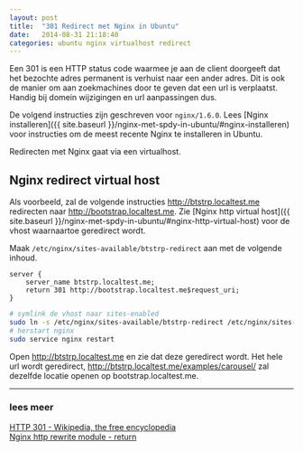 ```yaml
---
layout: post
title:  "301 Redirect met Nginx in Ubuntu"
date:   2014-08-31 21:18:40
categories: ubuntu nginx virtualhost redirect
---
```


Een 301 is een HTTP status code waarmee je aan de client doorgeeft dat het bezochte
adres permanent is verhuist naar een ander adres. Dit is ook de manier om aan
zoekmachines door te geven dat een url is verplaatst. Handig bij domein wijzigingen
en url aanpassingen dus.

De volgend instructies zijn geschreven voor `nginx/1.6.0`. Lees
[Nginx installeren]({{ site.baseurl }}/nginx-met-spdy-in-ubuntu/#nginx-installeren)
voor instructies om de meest recente Nginx te installeren in Ubuntu.

Redirecten met Nginx gaat via een virtualhost.

## Nginx redirect virtual host

Als voorbeeld, zal de volgende instructies http://btstrp.localtest.me redirecten
naar http://bootstrap.localtest.me. Zie
[Nginx http virtual host]({{ site.baseurl }}/nginx-met-spdy-in-ubuntu/#nginx-http-virtual-host)
voor de vhost waarnaartoe geredirect wordt.

Maak `/etc/nginx/sites-available/btstrp-redirect` aan met de volgende inhoud.

```nginx
server {
    server_name btstrp.localtest.me;
    return 301 http://bootstrap.localtest.me$request_uri;
}
```

```bash
# symlink de vhost naar sites-enabled
sudo ln -s /etc/nginx/sites-available/btstrp-redirect /etc/nginx/sites-enabled/
# herstart nginx
sudo service nginx restart
```

Open http://btstrp.localtest.me en zie dat deze geredirect wordt. Het hele url
wordt geredirect, http://btstrp.localtest.me/examples/carousel/ zal dezelfde locatie
openen op bootstrap.localtest.me.

---

### lees meer
[HTTP 301 - Wikipedia, the free encyclopedia](http://en.wikipedia.org/wiki/HTTP_301)  
[Nginx http rewrite module - return](http://nginx.org/en/docs/http/ngx_http_rewrite_module.html#return)
